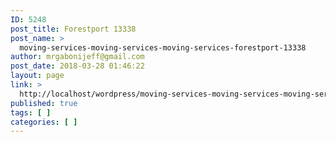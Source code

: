 ```yaml
---
ID: 5248
post_title: Forestport 13338
post_name: >
  moving-services-moving-services-moving-services-forestport-13338
author: mrgabonijeff@gmail.com
post_date: 2018-03-28 01:46:22
layout: page
link: >
  http://localhost/wordpress/moving-services-moving-services-moving-services-forestport-13338/
published: true
tags: [ ]
categories: [ ]
---
```

